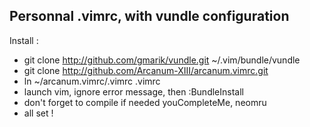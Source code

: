 ## Personnal .vimrc, with vundle configuration

Install : 

- git clone http://github.com/gmarik/vundle.git ~/.vim/bundle/vundle
- git clone http://github.com/Arcanum-XIII/arcanum.vimrc.git
- ln ~/arcanum.vimrc/.vimrc .vimrc
- launch vim, ignore error message, then :BundleInstall
- don't forget to compile if needed youCompleteMe, neomru
- all set !
